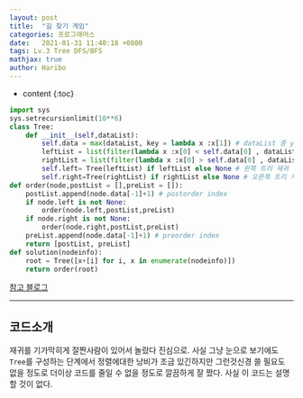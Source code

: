 ```yaml
---
layout: post
title:  "길 찾기 게임"
categories: 프로그래머스
date:   2021-01-31 11:40:18 +0800
tags: Lv.3 Tree DFS/BFS
mathjax: true
author: Haribo
---
```


* content
{:toc}
```python
import sys
sys.setrecursionlimit(10**6)
class Tree:
    def __init__(self,dataList):
        self.data = max(dataList, key = lambda x :x[1]) # dataList 중 y값이 가장 큰 노드
        leftList = list(filter(lambda x :x[0] < self.data[0] , dataList)) # data를 기준으로 왼쪽 트리
        rightList = list(filter(lambda x :x[0] > self.data[0] , dataList)) # data를 기준으로 오른쪽 트리
        self.left= Tree(leftList) if leftList else None # 왼쪽 트리 재귀
        self.right=Tree(rightList) if rightList else None # 오른쪽 트리 재귀
def order(node,postList = [],preList = []):
    postList.append(node.data[-1]+1) # postorder index
    if node.left is not None:
        order(node.left,postList,preList)
    if node.right is not None:
        order(node.right,postList,preList)
    preList.append(node.data[-1]+1) # preorder index
    return [postList, preList]
def solution(nodeinfo):
    root = Tree([x+[i] for i, x in enumerate(nodeinfo)])
    return order(root)
```

[참고 블로그](https://kyome.tistory.com/tag/%EC%B9%B4%EC%B9%B4%EC%98%A4%20%EA%B8%B8%EC%B0%BE%EA%B8%B0)

---







## 코드소개

재귀를 기가막히게 잘짠사람이 있어서 놀랐다 진심으로. 사실 그냥 눈으로 보기에도 `Tree`를 구성하는 단계에서 정렬에대한 낭비가 조금 있긴하지만 그런것신경 쓸 필요도 없을 정도로 더이상 코드를 줄일 수 없을 정도로 깔끔하게 잘 짰다. 사실 이 코드는 설명할 것이 없다.


